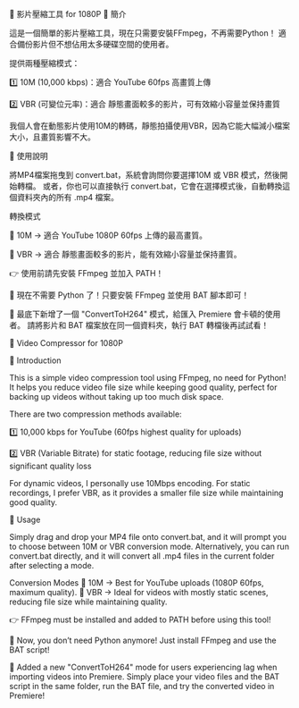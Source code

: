 🎥 影片壓縮工具 for 1080P
📌 簡介

這是一個簡單的影片壓縮工具，現在只需要安裝FFmpeg，不再需要Python！
適合備份影片但不想佔用太多硬碟空間的使用者。

提供兩種壓縮模式：

1️⃣ 10M (10,000 kbps)：適合 YouTube 60fps 高畫質上傳

2️⃣ VBR (可變位元率)：適合 靜態畫面較多的影片，可有效縮小容量並保持畫質

我個人會在動態影片使用10M的轉碼，靜態拍攝使用VBR，因為它能大幅減小檔案大小，且畫質影響不大。

📌 使用說明

將MP4檔案拖曳到 convert.bat，系統會詢問你要選擇10M 或 VBR 模式，然後開始轉檔。
或者，你也可以直接執行 convert.bat，它會在選擇模式後，自動轉換這個資料夾內的所有 .mp4 檔案。

轉換模式

🔹 10M → 適合 YouTube 1080P 60fps 上傳的最高畫質。

🔹 VBR → 適合 靜態畫面較多的影片，能有效縮小容量並保持畫質。

👉 使用前請先安裝 FFmpeg 並加入 PATH！

🚀 現在不需要 Python 了！只要安裝 FFmpeg 並使用 BAT 腳本即可！

📌 最底下新增了一個 "ConvertToH264" 模式，給匯入 Premiere 會卡頓的使用者。
請將影片和 BAT 檔案放在同一個資料夾，執行 BAT 轉檔後再試試看！

🎥 Video Compressor for 1080P

📌 Introduction

This is a simple video compression tool using FFmpeg, no need for Python!
It helps you reduce video file size while keeping good quality, perfect for backing up videos without taking up too much disk space.

There are two compression methods available:

1️⃣ 10,000 kbps for YouTube (60fps highest quality for uploads)

2️⃣ VBR (Variable Bitrate) for static footage, reducing file size without significant quality loss

For dynamic videos, I personally use 10Mbps encoding.
For static recordings, I prefer VBR, as it provides a smaller file size while maintaining good quality.

📌 Usage

Simply drag and drop your MP4 file onto convert.bat, and it will prompt you to choose between 10M or VBR conversion mode.
Alternatively, you can run convert.bat directly, and it will convert all .mp4 files in the current folder after selecting a mode.

Conversion Modes
🔹 10M → Best for YouTube uploads (1080P 60fps, maximum quality).
🔹 VBR → Ideal for videos with mostly static scenes, reducing file size while maintaining quality.

👉 FFmpeg must be installed and added to PATH before using this tool!

🚀 Now, you don’t need Python anymore! Just install FFmpeg and use the BAT script!

📌 Added a new "ConvertToH264" mode for users experiencing lag when importing videos into Premiere.
Simply place your video files and the BAT script in the same folder, run the BAT file, and try the converted video in Premiere!
